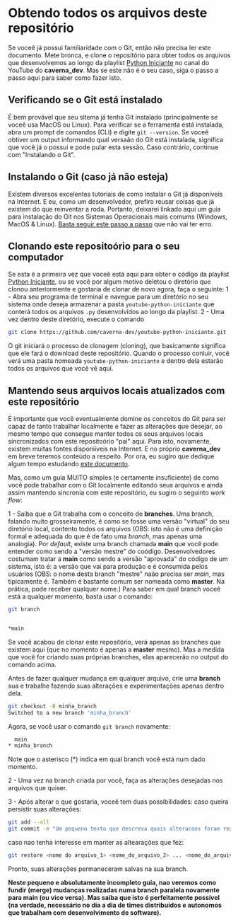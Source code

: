 # Obtendo todos os arquivos deste repositório
Se voceê já possui familiaridade com o Git, então não precisa ler este documento.
Mete bronca, e clone o repositório para obter todos os arquivos que desenvolvemos ao longo da playlist [Python Iniciante](https://www.youtube.com/watch?v=Y4uNyBKJpPY&list=PLfyimYNc1Xl2PQXQSKQSEtyXa3tYhTLhM) no canal do YouTube do **caverna_dev**.
Mas se este não é o seu caso, siga o passo a passo aqui para saber como fazer isto.

## Verificando se o Git está instalado
É bem provável que seu sitema já tenha Git instalado (principalmente se voceê usa MacOS ou Linux). 
Para verificar se a ferramenta está instalada, abra um prompt de comandos (CLI) e digite `git --version`.
Se voceê obtiver um output informando qual versaão do Git está instalada, significa que você já o possui e pode pular esta sessão. Caso contrário, continue com "Instalando o Git".

## Instalando o Git (caso já não esteja)
Existem diversos excelentes tutoriais de como instalar o Git já disponíveis na Internet.
E eu, como um desenvolvedor, prefiro reusar coisas que já existem do que reinventar a roda.
Portanto, deixarei linkado aqui um guia para instalação do Git nos Sistemas Operacionais mais comums (Windows, MacOS & Linux). 
[Basta seguir este passo a passo](https://www.hostinger.com.br/tutoriais/tutorial-do-git-basics-introducao#1o_Passo_-_Instalar_o_GIT_em_Sistemas_Diferentes) que não vai ter erro.


## Clonando este repositoório para o seu computador
Se esta é a primeira vez que voceê está aqui para obter o código da playlist [Python Iniciante](https://www.youtube.com/watch?v=Y4uNyBKJpPY&list=PLfyimYNc1Xl2PQXQSKQSEtyXa3tYhTLhM), ou se você por algum motivo deletou o diretório que clonou anteriormente e gostaria de clonar de novo agora, faça o seguinte:
1 - Abra seu programa de terminal e navegue para um diretório no seu sistema onde deseja armazenar a pasta `youtube-python-iniciante` que conterá todos os arquivos `.py` desenvolvidos ao longo da playlist.
2 - Uma vez dentro deste diretório, execute o comando
```bash
git clone https://github.com/caverna-dev/youtube-python-iniciante.git
```
O git iniciará o processo de clonagem (cloning), que basicamente significa que ele fará o download deste repositório.
Quando o processo conluir, você verá uma pasta nomeada `youtube-python-iniciante` e dentro dela estarão todos os arquivos que você vê aqui.


## Mantendo seus arquivos locais atualizados com este repositório
É importante que você eventualmente domine os conceitos do Git para ser capaz de tanto trabalhar localmente e fazer as alterações que desejar, ao mesmo tempo que consegue manter todos os seus arquivos locais sincronizados com este repositoório "pai" aqui.
Para isto, novamente, existem muitas fontes disponiíveis na Internet. E no próprio **caverna_dev** em breve teremos conteúdo a respeito. 
Por ora, eu sugiro que dedique algum tempo estudando [este documento](https://www.hostinger.com.br/tutoriais/tutorial-do-git-basics-introducao#2o_Passo_-_Como_Usar_o_GIT).

Mas, como um guia MUITO simples (e certamente insuficiente) de como você pode trabalhar com o Git localmente editando seus arquivos e ainda assim mantendo sincronia com este repositório, eu sugiro o seguinto *work flow*:

1 - Saiba que o Git trabalha com o conceito de **branches**. Uma branch, falando muito grosseiramente, é como se fosse uma versão "virtual" do seu diretório local, contento todos os arquivos (OBS: isto não é uma definição formal e adequada do que é de fato uma *branch*, mas apenas uma analogia).
Por *default*, existe uma branch chamada **main** que você pode entender como sendo a "versão mestre" do coódigo. Desenvolvedores costumam tratar a **main** como sendo a versão "aprovada" do código de um sistema, isto é: a versão que vai para produção e é consumida pelos usuários (OBS: o nome desta branch "mestre" naão precisa ser *main*, mas tipicamente é. Também é bastante comum ser nomeada como **master**. Na prática, pode receber qualquer nome.)
Para saber em qual branch voceê está a qualquer momento, basta usar o comando:
```bash
git branch


*main
```
Se você acabou de clonar este repositório, verá apenas as branches que existem aqui (que no momento é apenas a **master** mesmo).
Mas a medida que você for criando suas próprias branches, elas aparecerão no output do comando acima.

Antes de fazer qualquer mudança em qualquer arquivo, crie uma **branch** sua e trabalhe fazendo suas alterações e experimentações apenas dentro dela.
```bash
git checkout -B minha_branch
Switched to a new branch 'minha_branch'
```

Agora, se você usar o comando `git branch` novamente:
```bash
  main
* minha_branch
```

Note que o asterisco (*) indica em qual branch você está num dado momento.

2 - Uma vez na branch criada por você, faça as alterações desejadas nos arquivos que quiser.

3 - Após alterar o que gostaria, voceê tem duas possibilidades:
caso queira persistir suas alterações:
```bash
git add --all
git commit -m "Um pequeno texto que descreva quais alteracoes foram realizadas"
```

caso nao tenha interesse em manter as altearações que fez:
```bash
git restore <nome do arquivo_1> <nome_do_arquivo_2> ... <nome_do_arquivoN>
```

Pronto, suas alterações permaneceram salvas na sua branch.

**Neste pequeno e absolutamente incompleto guia, nao veremos como fundir (merge) mudanças realizadas numa branch paralela novamente para **main** (ou vice versa). Mas saiba que isto é perfeitamente possível (na verdade, necessário no dia a dia de times distribuidos e autonomos que trabalham com desenvolvimento de software).**

